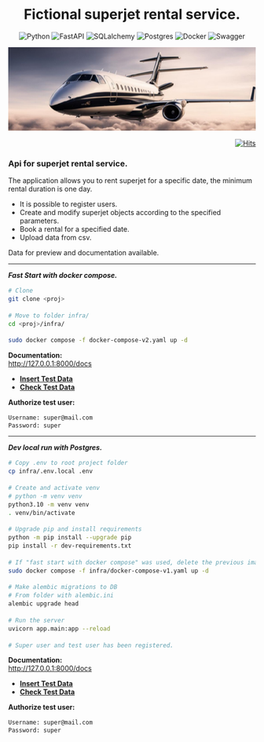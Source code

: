 <h1 align="center">Fictional superjet rental service.</h1>

<div align="center">
  
![Python](https://img.shields.io/badge/python-3670A0?style=for-the-badge&logo=python&logoColor=ffdd54)
![FastAPI](https://img.shields.io/badge/FastAPI-005571?style=for-the-badge&logo=fastapi)
![SQLalchemy](https://img.shields.io/badge/SQLAlchemy-D71F00.svg?style=for-the-badge&logo=SQLAlchemy&logoColor=white)
![Postgres](https://img.shields.io/badge/postgres-%23316192.svg?style=for-the-badge&logo=postgresql&logoColor=white)
![Docker](https://img.shields.io/badge/docker-%230db7ed.svg?style=for-the-badge&logo=docker&logoColor=white)
![Swagger](https://img.shields.io/badge/-Swagger-%23Clojure?style=for-the-badge&logo=swagger&logoColor=white)  
</div>

<img src="https://github.com/HelloAgni/Jets_rental/blob/main/jet_img/jet-1.png" width="1100" height="170">

<div align="right">
  
[![Hits](https://hits.seeyoufarm.com/api/count/incr/badge.svg?url=https%3A%2F%2Fgithub.com%2FHelloAgni%2FJets_rental&count_bg=%2379C83D&title_bg=%23555555&icon=teamspeak.svg&icon_color=%23E7E7E7&title=views&edge_flat=false)](https://hits.seeyoufarm.com)
</div>  

### Api for superjet rental service.
The application allows you to rent  superjet for a specific date, the minimum rental duration is one day.  
- It is possible to register users.
- Create and modify superjet objects according to the specified parameters.
- Book a rental for a specified date.
- Upload data from csv.

Data for preview and documentation available.  

---

***Fast Start with docker compose.*** 
```bash
# Clone
git clone <proj>

# Move to folder infra/
cd <proj>/infra/

sudo docker compose -f docker-compose-v2.yaml up -d
```
**Documentation:**  
http://127.0.0.1:8000/docs  

- **[Insert Test Data](http://127.0.0.1:8000/docs#/Load_data/insert_data_jet_rental_insert_data_jet_rental_post)**  
- **[Check Test Data](http://127.0.0.1:8000/docs#/Load_data/check_data_check_data_get)**

**Authorize test user:**
```
Username: super@mail.com  
Password: super  
```
---

***Dev local run with Postgres.***
```bash
# Copy .env to root project folder
cp infra/.env.local .env

# Create and activate venv
# python -m venv venv
python3.10 -m venv venv
. venv/bin/activate

# Upgrade pip and install requirements
python -m pip install --upgrade pip
pip install -r dev-requirements.txt

# If "fast start with docker compose" was used, delete the previous images/containers
sudo docker compose -f infra/docker-compose-v1.yaml up -d

# Make alembic migrations to DB
# From folder with alembic.ini
alembic upgrade head

# Run the server
uvicorn app.main:app --reload

# Super user and test user has been registered.
```
**Documentation:**  
http://127.0.0.1:8000/docs  

- **[Insert Test Data](http://127.0.0.1:8000/docs#/Load_data/insert_data_jet_rental_insert_data_jet_rental_post)**  
- **[Check Test Data](http://127.0.0.1:8000/docs#/Load_data/check_data_check_data_get)**

**Authorize test user:**
```
Username: super@mail.com  
Password: super  
```

